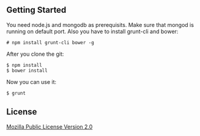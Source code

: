 ## Getting Started
You need node.js and mongodb as prerequisits.
Make sure that mongod is running on default port.
Also you have to install grunt-cli and bower:
```
# npm install grunt-cli bower -g
```


After you clone the git:

```
$ npm install
$ bower install
```

Now you can use it:
```
$ grunt
```


## License
[Mozilla Public License Version 2.0](https://www.mozilla.org/MPL/2.0/)

